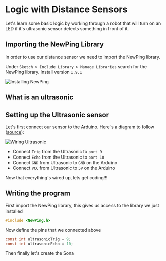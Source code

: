 # Logic with Distance Sensors

Let's learn some basic logic by working through a robot that will turn on an LED if it's ultrasonic sensor detects something in front of it. 

## Importing the NewPing Library
In order to use our distance sensor we need to import the NewPing library. 

Under `Sketch > Include Library > Manage Libraries` search for the NewPing library. Install version `1.9.1`

![Installing NewPing](https://raw.githubusercontent.com/Penn-State-Robotics-Club/tutorials/master/resources/install_newping.png)

## What is an ultrasonic 

## Setting up the Ultrasonic sensor
Let's first connect our sensor to the Arduino.
Here's a diagram to follow ([source](https://howtomechatronics.com/tutorials/arduino/ultrasonic-sensor-hc-sr04/)):

![Wiring Ultrasonic](https://raw.githubusercontent.com/Penn-State-Robotics-Club/tutorials/master/resources/wiring_ultrasonic.png)

 - Connect `Trig` from the Ultrasonic to `port 9` 
 - Connect `Echo` from
   the Ultrasonic to `port 10` 
  - Connect `GND` from Ultrasonic to `GND` on
   the Arduino 
  - Connect `VCC` from Ultrasonic to `5V` on the Arduino

Now that everything's wired up, lets get coding!!!

## Writing the program
First import the NewPing library, this gives us access to  the library we just installed
```c
#include <NewPing.h>
```

Now define the pins that we connected above
```c
const int ultrasonicTrig = 9;
const int ultrasonicEcho = 10;
```

Then finally let's create the Sona

<!--stackedit_data:
eyJoaXN0b3J5IjpbMTY5OTkyNjk0OCwxMTk5NTY3ODI5LC00OD
Y3NTY0MSwxNDUxNjI0MTM0LC0xMzUyODAwMzkzLC0yMTAzMjU4
MzI5LC0xOTc4MDQ4ODU1LDExNjQwNDE4MDUsODE3ODk1NjI1XX
0=
-->
